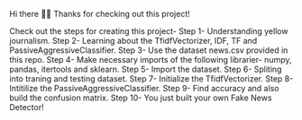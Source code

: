Hi there 👋🏻
Thanks for checking out this project!

Check out the steps for creating this project-
Step 1- Understanding yellow journalism.
Step 2- Learning about the TfidfVectorizer, IDF, TF and PassiveAggressiveClassifier.
Step 3- Use the dataset news.csv provided in this repo.
Step 4- Make necessary imports of the following librarier- numpy, pandas, itertools and sklearn.
Step 5- Import the dataset.
Step 6- Spliting into traning and testing dataset.
Step 7- Initialize the TfidfVectorizer.
Step 8- Intitilize the PassiveAggressiveClassifier.
Step 9- Find accuracy and also build the confusion matrix.
Step 10- You just built your own Fake News Detector!
